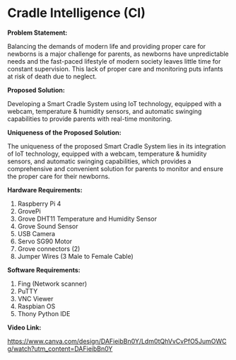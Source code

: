 # Cradle Intelligence (CI)

**Problem Statement:**

Balancing the demands of modern life and providing proper care for newborns is a major challenge for parents, as newborns have unpredictable needs and the fast-paced lifestyle of modern society leaves little time for constant supervision. This lack of proper care and monitoring puts infants at risk of death due to neglect.


**Proposed Solution:**

Developing a Smart Cradle System using IoT technology, equipped with a webcam, temperature & humidity sensors, and automatic swinging capabilities to provide parents with real-time monitoring.


**Uniqueness of the Proposed Solution:**

The uniqueness of the proposed Smart Cradle System lies in its integration of IoT technology, equipped with a webcam, temperature & humidity sensors, and automatic swinging capabilities, which provides a comprehensive and convenient solution for parents to monitor and ensure the proper care for their newborns.


**Hardware Requirements:**
1. Raspberry Pi 4
2. GrovePi
3. Grove DHT11 Temperature and Humidity Sensor
4. Grove Sound Sensor
5. USB Camera
6. Servo SG90 Motor
7. Grove connectors (2)
8. Jumper Wires (3 Male to Female Cable)

**Software Requirements:**
1. Fing (Network scanner)
2. PuTTY
3. VNC Viewer 
4. Raspbian OS
5. Thony Python IDE 


**Video Link:**

https://www.canva.com/design/DAFieibBn0Y/Ldm0tQhVvCvPfO5JumOWCg/watch?utm_content=DAFieibBn0Y
